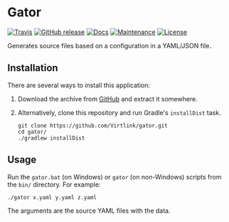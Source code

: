 # Gator

[![Travis](https://travis-ci.org/Virtlink/gator.svg?branch=master)][1]
[![GitHub release](https://img.shields.io/github/release/virtlink/gator.svg)][2]
[![Docs](https://img.shields.io/badge/docs-latest-brightgreen.svg)][3]
[![Maintenance](https://img.shields.io/maintenance/yes/2017.svg)][4]
[![License](https://img.shields.io/github/license/Virtlink/gator.svg)][5]

Generates source files based on a configuration in a YAML/JSON file.

## Installation
There are several ways to install this application:

1.  Download the archive from [GitHub][2] and extract it somewhere.
2.  Alternatively, clone this repository and run Gradle's `installDist` task.

        git clone https://github.com/Virtlink/gator.git
        cd gator/
        ./gradlew installDist

## Usage
Run the `gator.bat` (on Windows) or `gator` (on non-Windows) scripts from the `bin/` directory. For example:

    ./gator x.yaml y.yaml z.yaml

The arguments are the source YAML files with the data.




[1]: https://travis-ci.org/Virtlink/gator
[2]: https://github.com/Virtlink/gator/releases
[3]: https://virtlink.com/gator/
[4]: https://github.com/Virtlink/gator/commits/master
[5]: https://github.com/Virtlink/gator/blob/master/LICENSE
